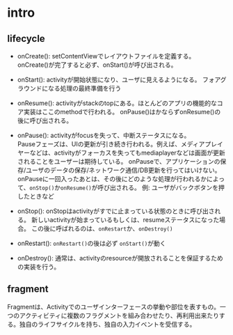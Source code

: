 # intro
## lifecycle
- onCreate(): setContentViewでレイアウトファイルを定義する。  
onCreate()が完了すると必ず、onStart()が呼び出される。

- onStart(): activityが開始状態になり、ユーザに見えるようになる。
フォアグラウンドになる処理の最終準備を行う

- onResume(): activityがstackのtopにある。ほとんどのアプリの機能的なコア実装はここのmethodで行われる。
onPause()はかならずonResume()の後に呼び出される。

- onPause(): activityがfocusを失って、中断ステータスになる。  
Pauseフェーズは、UIの更新が引き続き行われる。例えば、メディアプレイヤーなどは、activityがフォーカスを失ってもmediaplayerなどは画面が更新されることをユーザーは期待している。
onPauseで、アプリケーションの保存/ユーザのデータの保存/ネットワーク通信/DB更新を行ってはいけない。
onPauseに一回入ったあとは、その後にどのような処理が行われるかによって、`onStop()`か`onResume()`が呼び出される。
例: ユーザがバックボタンを押したときなど  

- onStop(): onStopはactivityがすでに止まっている状態のときに呼び出される。
新しいactivityが始まっているもしくは、resumeステータスになった場合。
この後に呼ばれるのは、`onRestart`か、`onDestroy()`

- onRestart(): `onRestart()`の後は必ず `onStart()`が動く

- onDestroy(): 通常は、activityのresourceが開放されることを保証するための実装を行う。

## fragment
Fragmentは、Activityでのユーザインターフェースの挙動や部位を表すもの。一つのアクティビティに複数のフラグメントを組み合わせたり、再利用出来たりする。独自のライフサイクルを持ち、独自の入力イベントを受信する。
